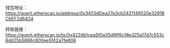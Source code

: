 钱包地址：https://goerli.etherscan.io/address/0x3453dDea27e3cb2421146520e3291BCbEF2d6424


转账链接：https://goerli.etherscan.io/tx/0x422db1cea5f0a35d9ff6cf8e325a17d7c553c8dd25b5886c600ee5f42a7fe808
